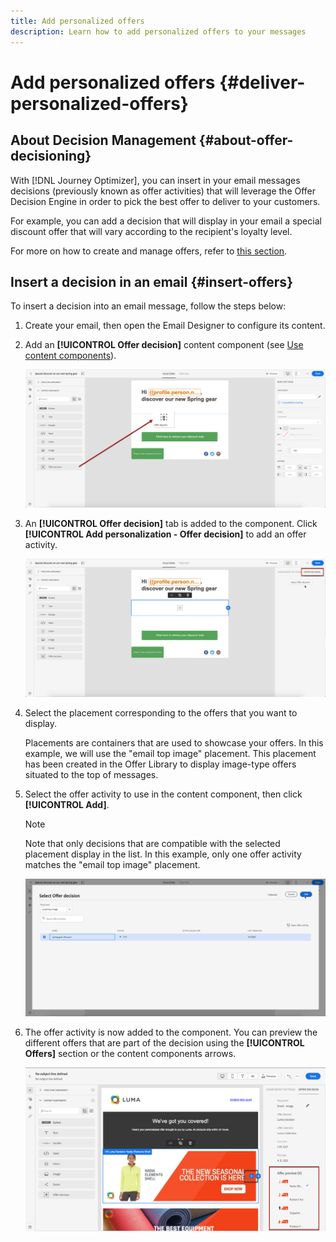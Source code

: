 ```yaml
---
title: Add personalized offers
description: Learn how to add personalized offers to your messages
---
```

# Add personalized offers {#deliver-personalized-offers}

## About Decision Management {#about-offer-decisioning}

With [!DNL Journey Optimizer], you can insert in your email messages decisions (previously known as offer activities) that will leverage the Offer Decision Engine in order to pick the best offer to deliver to your customers.

For example, you can add a decision that will display in your email a special discount offer that will vary according to the recipient's loyalty level.

For more on how to create and manage offers, refer to [this section](offers/get-started/starting-offer-decisioning.md).

## Insert a decision in an email {#insert-offers}

To insert a decision into an email message, follow the steps below:

1. Create your email, then open the Email Designer to configure its content.

1. Add an **[!UICONTROL Offer decision]** content component (see [Use content components](content-components.md)).

    ![](assets/deliver-offer-component.png)

1. An **[!UICONTROL Offer decision]** tab is added to the component. Click **[!UICONTROL Add personalization - Offer decision]** to add an offer activity.

    ![](assets/deliver-offer-tab.png)

1. Select the placement corresponding to the offers that you want to display.

    Placements are containers that are used to showcase your offers. In this example, we will use the "email top image" placement. This placement has been created in the Offer Library to display image-type offers situated to the top of messages.

1. Select the offer activity to use in the content component, then click **[!UICONTROL Add]**.

    >[!NOTE]
    >
    >Note that only decisions that are compatible with the selected placement display in the list. In this example, only one offer activity matches the "email top image" placement.

    ![](assets/deliver-offer-placement.png)

1. The offer activity is now added to the component. You can preview the different offers that are part of the decision using the **[!UICONTROL Offers]** section or the content components arrows.

    ![](assets/deliver-offer-preview.png)
